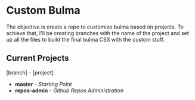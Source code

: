 # Custom Bulma

The objective is create a repo to customize bulma based on projects. To achieve that, I'll be creating branches with the name of the project and set up all the files to build the final bulma CSS with the custom stuff.

## Current Projects

[branch] - [project]

- **master** - *Starting Point*
- **repos-admin** - *Github Repos Administration*